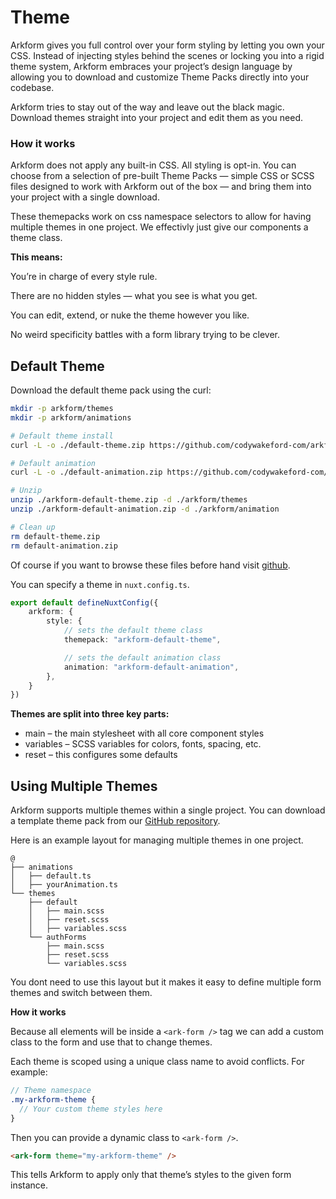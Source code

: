 # Theme

Arkform gives you full control over your form styling by letting you own your CSS. Instead of injecting styles behind the scenes or locking you into a rigid theme system, Arkform embraces your project’s design language by allowing you to download and customize Theme Packs directly into your codebase. 

Arkform tries to stay out of the way and leave out the black magic. Download themes straight into your project and edit them as you need.

### How it works

Arkform does not apply any built-in CSS. All styling is opt-in. You can choose from a selection of pre-built Theme Packs — simple CSS or SCSS files designed to work with Arkform out of the box — and bring them into your project with a single download.

These themepacks work on css namespace selectors to allow for having multiple themes in one project. We effectivly just give our components a theme class. 

**This means:**

You’re in charge of every style rule.

There are no hidden styles — what you see is what you get.

You can edit, extend, or nuke the theme however you like.

No weird specificity battles with a form library trying to be clever.

## Default Theme

Download the default theme pack using the curl:

```bash
mkdir -p arkform/themes
mkdir -p arkform/animations

# Default theme install
curl -L -o ./default-theme.zip https://github.com/codywakeford-com/arkform/blob/master/arkform/themes/default/default-theme.zip

# Default animation
curl -L -o ./default-animation.zip https://github.com/codywakeford-com/arkform/blob/master/arkform/themes/default/default-animation.zip

# Unzip
unzip ./arkform-default-theme.zip -d ./arkform/themes
unzip ./arkform-default-animation.zip -d ./arkform/animation

# Clean up
rm default-theme.zip
rm default-animation.zip
```

Of course if you want to browse these files before hand visit [github](https://github.com/codywakeford-com/arkform/blob/master/ark-themes/).

You can specify a theme in `nuxt.config.ts`.

```typescript
export default defineNuxtConfig({
    arkform: {
        style: {
            // sets the default theme class
            themepack: "arkform-default-theme",

            // sets the default animation class
            animation: "arkform-default-animation",
        },
    }
})
```
**Themes are split into three key parts:**

- main – the main stylesheet with all core component styles
- variables – SCSS variables for colors, fonts, spacing, etc.
- reset – this configures some defaults

## Using Multiple Themes

Arkform supports multiple themes within a single project. You can download a template theme pack from our [GitHub repository](https://github.com/codywakeford-com/arkform).

Here is an example layout for managing multiple themes in one project.

```tree
@
├── animations
│   ├── default.ts
│   ├── yourAnimation.ts
└── themes
    ├── default
    │   ├── main.scss
    │   ├── reset.scss
    │   ├── variables.scss
    └── authForms
        ├── main.scss
        ├── reset.scss
        └── variables.scss
```

You dont need to use this layout but it makes it easy to define multiple form themes and switch between them. 

**How it works**

Because all elements will be inside a `<ark-form />` tag we can add a custom class to the form and use that to change themes.

Each theme is scoped using a unique class name to avoid conflicts. For example:

```scss
// Theme namespace
.my-arkform-theme {
  // Your custom theme styles here
}
```
Then you can provide a dynamic class to `<ark-form />`.

```html
<ark-form theme="my-arkform-theme" />
```

This tells Arkform to apply only that theme’s styles to the given form instance.
